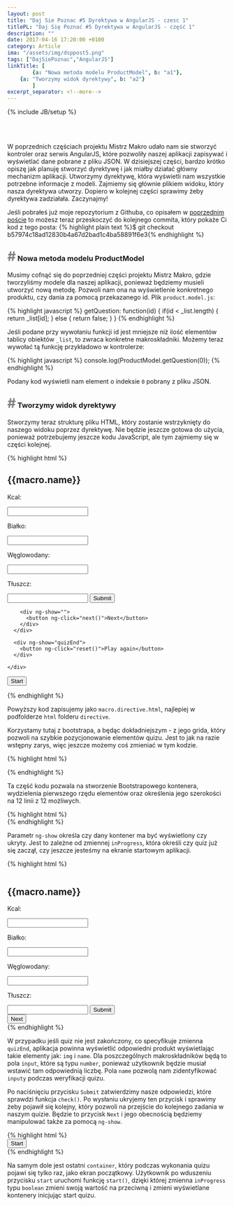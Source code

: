 ```yaml
---
layout: post
title: "Daj Sie Poznac #5 Dyrektywa w AngularJS - czesc 1"
titlePL: "Daj Się Poznać #5 Dyrektywa w AngularJS - część 1"
description: ""
date: 2017-04-16 17:20:00 +0100
category: Article
ima: "/assets/img/dsppost5.png"
tags: ["DajSiePoznac","AngularJS"]
linkTitle: [ 
		{a: "Nowa metoda modelu ProductModel", b: "a1"},
    {a: "Tworzymy widok dyrektywy", b: "a2"}
		]
excerpt_separator: <!--more-->
---
```

{% include JB/setup %}
<center>	
<img src="{{ site.baseurl }}/assets/img/DSP.png" alt="" style="display: inline-block; padding-right: 20px;">
<img src="{{ site.baseurl }}/assets/img/angular.png" alt="" style="display: inline-block;">
</center><br>
<p>W poprzednich częściach projektu Mistrz Makro udało nam sie stworzyć kontroler oraz serwis AngularJS, które pozwoliły naszej aplikacji zapisywać i wyświetlać dane pobrane z pliku JSON. W dzisiejszej części, bardzo krótko opiszę jak planuję stworzyć dyrektywę i jak miałby działać główny mechanizm aplikacji. Utworzymy dyrektywę, która wyświetli nam wszystkie potrzebne informacje z modeli. Zajmiemy się głównie plikiem widoku, który nasza dyrektywa utworzy. Dopiero w kolejnej części sprawimy żeby dyrektywa zadziałała. Zaczynajmy!</p><!--more-->

<x>Jeśli pobrałeś już moje repozytorium z Githuba, co opisałem w <a href="http://www.idaszak.com/article/2017/03/23/daj-sie-poznac-2-projekt-konkursowy-mistrzmakro">poprzednim poście</a> to możesz teraz przeskoczyć do kolejnego commita, który pokaże Ci kod z tego posta:</x>
{% highlight plain text %}$ git checkout b57974c18ad12830b4a67d2bad1c4ba58891f6e3{% endhighlight %}

<h3 id="a1"><span style="color:gray; font-size: 30px;">#</span> Nowa metoda modelu ProductModel</h3>
<p>Musimy cofnąć się do poprzedniej części projektu Mistrz Makro, gdzie tworzyliśmy modele dla naszej aplikacji, ponieważ będziemy musieli utworzyć nową metodę. Pozwoli nam ona na wyświetlenie konkretnego produktu, czy dania za pomocą przekazanego id. Plik <code>product.model.js</code>:</p>
{% highlight javascript %} 
getQuestion: function(id) {
  if(id < _list.length) {
    return _list[id];
  } else {
    return false;
  }
}
{% endhighlight %}
<p>Jeśli podane przy wywołaniu funkcji id jest mniejsze niż ilość elementów tablicy obiektów <code>_list</code>, to zwraca konkretne makroskładniki. Możemy teraz wywołać tą funkcję przykładowo w kontrolerze:</p>
{% highlight javascript %} 
console.log(ProductModel.getQuestion(0));
{% endhighlight %}
<p>Podany kod wyświetli nam element o indeksie <code>0</code> pobrany z pliku JSON.</p>

<h3 id="a2"><span style="color:gray; font-size: 30px;">#</span> Tworzymy widok dyrektywy</h3>
<p>Stworzymy teraz strukturę pliku HTML, który zostanie wstrzyknięty do naszego widoku poprzez dyrektywę. Nie będzie jeszcze gotowa do użycia, ponieważ potrzebujemy jeszcze kodu JavaScript, ale tym zajmiemy się w części kolejnej.</p>
{% highlight html %} 
<div class="container" ng-show="inProgress">
  <div class="row">
    <div class="col-md-12">
      <div ng-show="!quizEnd">
        <img ng-src="/app/images/{{macro.img}}" alt="">
        <h2>{{macro.name}}</h2>
        <p>Kcal:</p><input type="number" name="macro1">
        <p>Białko:</p><input type="number" name="macro2">
        <p>Węglowodany:</p><input type="number" name="macro3">
        <p>Tłuszcz:</p><input type="number" name="macro4">
        <button ng-click="check()" ng-show="">Submit</button>
      
        <div ng-show="">
          <button ng-click="next()">Next</button>
        </div>
      </div>

      <div ng-show="quizEnd">
        <button ng-click="reset()">Play again</button>
      </div>

    </div>
  </div>
</div>

<div class="container" ng-show="!inProgress">
  <div class="row">
    <button ng-click="start()">Start</button>
  </div>
</div>

{% endhighlight %}
<p>Powyższy kod zapisujemy jako <code>macro.directive.html</code>, najlepiej w podfolderze <code>html</code> folderu <code>directive</code>.</p>
<p>Korzystamy tutaj z bootstrapa, a będąc dokładniejszym - z jego grida, który pozwoli na szybkie pozycjonowanie elementów quizu. Jest to jak na razie wstępny zarys, więc jeszcze możemy coś zmieniać w tym kodzie.</p>

{% highlight html %} 
<div class="container">
  <div class="row">
    <div class="col-md-12">
    </div>
  </div>
</div>
{% endhighlight %}
<p>Ta część kodu pozwala na stworzenie Bootstrapowego kontenera, wydzielenia pierwszego rzędu elementów oraz określenia jego szerokości na 12 linii z 12 możliwych.</p>
{% highlight html %} 
<div class="container" ng-show="inProgress">
{% endhighlight %}
<p>Parametr <code>ng-show</code> określa czy dany kontener ma być wyświetlony czy ukryty. Jest to zależne od zmiennej <code>inProgress</code>, która określi czy quiz już się zaczął, czy jeszcze jesteśmy na ekranie startowym aplikacji.</p>

{% highlight html %} 
<div ng-show="!quizEnd">
  <img ng-src="/app/images/{{macro.img}}" alt="">
  <h2>{{macro.name}}</h2>
  <p>Kcal:</p><input type="number" name="macro1">
  <p>Białko:</p><input type="number" name="macro2">
  <p>Węglowodany:</p><input type="number" name="macro3">
  <p>Tłuszcz:</p><input type="number" name="macro4">
  <button ng-click="check()" ng-show="">Submit</button>

  <div ng-show="">
    <button ng-click="next()">Next</button>
  </div>
</div>
{% endhighlight %}
<p>W przypadku jeśli quiz nie jest zakończony, co specyfikuje zmienna <code>quizEnd</code>, aplikacja powinna wyświetlić odpowiedni produkt wyświetlając takie elementy jak: <code>img</code> i <code>name</code>. Dla poszczególnych makroskładników będą to pola <code>input</code>, które są typu <code>number</code>, ponieważ użytkownik będzie musiał wstawić tam odpowiednią liczbę. Pola <code>name</code> pozwolą nam zidentyfikować <code>inputy</code> podczas weryfikacji quizu.</p>
<p>Po naciśnięciu przycisku <code>Submit</code> zatwierdzimy nasze odpowiedzi, które sprawdzi funkcja <code>check()</code>. Po wysłaniu ukryjemy ten przycisk i sprawimy żeby pojawił się kolejny, który pozwoli na przejście do kolejnego zadania w naszym quizie. Będzie to przycisk <code>Next</code> i jego obecnością będziemy manipulować także za pomocą <code>ng-show</code>.</p>
{% highlight html %} 
<div class="container" ng-show="!inProgress">
  <div class="row">
    <button ng-click="start()">Start</button>
  </div>
</div>
{% endhighlight %}
<p>Na samym dole jest ostatni <code>container</code>, który podczas wykonania quizu pojawi się tylko raz, jako ekran początkowy. Użytkownik po wduszeniu przycisku <code>start</code> uruchomi funkcję <code>start()</code>, dzięki której zmienna <code>inProgress</code> typu <code>boolean</code> zmieni swoją wartość na przeciwną i zmieni wyświetlane kontenery inicjując start quizu.</p>